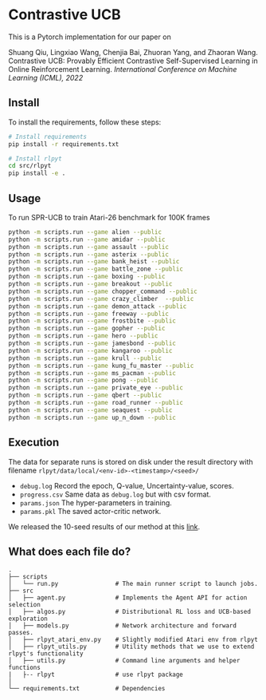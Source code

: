 # Contrastive UCB

This is a Pytorch implementation for our paper on 

Shuang Qiu, Lingxiao Wang, Chenjia Bai, Zhuoran Yang, and Zhaoran Wang. Contrastive UCB: 
Provably Efficient Contrastive Self-Supervised Learning in Online Reinforcement Learning. *International Conference on Machine Learning (ICML), 2022*

## Install 
To install the requirements, follow these steps:
```bash
# Install requirements
pip install -r requirements.txt

# Install rlpyt
cd src/rlpyt
pip install -e .
```

## Usage

To run SPR-UCB to train Atari-26 benchmark for 100K frames

```bash
python -m scripts.run --game alien --public
python -m scripts.run --game amidar --public
python -m scripts.run --game assault --public
python -m scripts.run --game asterix --public
python -m scripts.run --game bank_heist --public
python -m scripts.run --game battle_zone --public
python -m scripts.run --game boxing --public
python -m scripts.run --game breakout --public
python -m scripts.run --game chopper_command --public
python -m scripts.run --game crazy_climber  --public
python -m scripts.run --game demon_attack --public
python -m scripts.run --game freeway --public
python -m scripts.run --game frostbite --public
python -m scripts.run --game gopher --public
python -m scripts.run --game hero --public
python -m scripts.run --game jamesbond --public
python -m scripts.run --game kangaroo --public
python -m scripts.run --game krull --public
python -m scripts.run --game kung_fu_master --public
python -m scripts.run --game ms_pacman --public
python -m scripts.run --game pong --public
python -m scripts.run --game private_eye --public
python -m scripts.run --game qbert --public
python -m scripts.run --game road_runner --public
python -m scripts.run --game seaquest --public
python -m scripts.run --game up_n_down --public
```

## Execution

The data for separate runs is stored on disk under the 
result directory with filename 
`rlpyt/data/local/<env-id>-<timestamp>/<seed>/`

- `debug.log` Record the epoch, Q-value, Uncertainty-value, scores.
- `progress.csv` Same data as `debug.log` but with csv format.
- `params.json` The hyper-parameters in training.
- `params.pkl` The saved actor-critic network.

We released the 10-seed results of our method at
this [link](https://www.dropbox.com/s/v9mtxuzwabhswxu/score.zip?dl=0).

## What does each file do? 

    .
    ├── scripts
    │   └── run.py                # The main runner script to launch jobs.
    ├── src                     
    │   ├── agent.py              # Implements the Agent API for action selection 
    │   ├── algos.py              # Distributional RL loss and UCB-based exploration
    │   ├── models.py             # Network architecture and forward passes.
    │   ├── rlpyt_atari_env.py    # Slightly modified Atari env from rlpyt
    │   ├── rlpyt_utils.py        # Utility methods that we use to extend rlpyt's functionality
    │   ├── utils.py              # Command line arguments and helper functions
    |   ├-- rlpyt                 # use rlpyt package  
    │
    └── requirements.txt          # Dependencies
